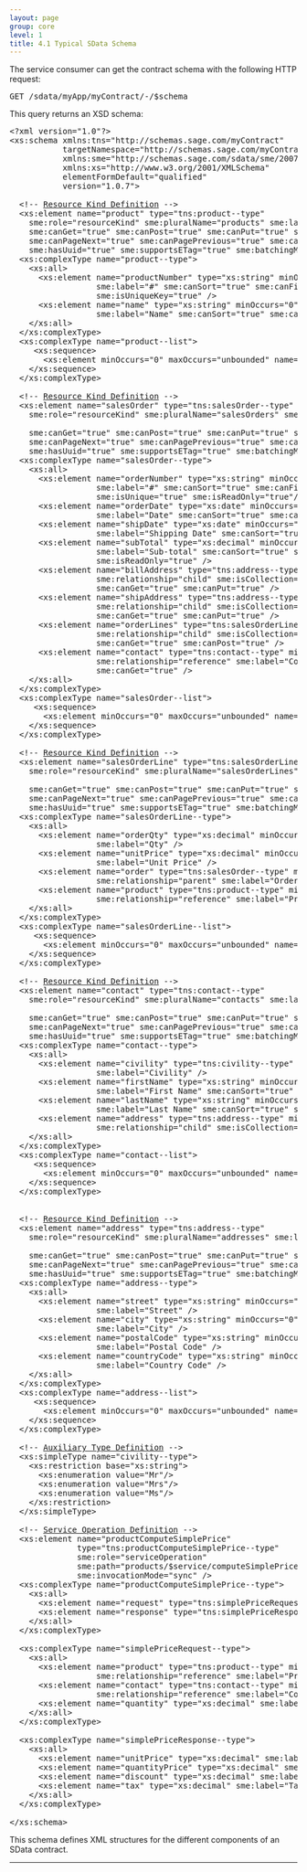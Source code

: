 ```yaml
---
layout: page
group: core
level: 1
title: 4.1 Typical SData Schema
---
```


The service consumer can get the contract schema with the following HTTP
request:

<pre>GET /sdata/myApp/myContract/-/$schema</pre>

This query returns an XSD schema:

<pre>&lt;?xml version="1.0"?&gt;
&lt;xs:schema xmlns:tns="http://schemas.sage.com/myContract" 
           targetNamespace="http://schemas.sage.com/myContract" 
           xmlns:sme="http://schemas.sage.com/sdata/sme/2007" 
           xmlns:xs="http://www.w3.org/2001/XMLSchema"
           elementFormDefault="qualified" 
           version="1.0.7"&gt;

  &lt;!-- <a href="../0402/" title="4.2 Resource Kind Definition">Resource Kind Definition</a> --&gt;
&nbsp; &lt;xs:element name="product" type="tns:product--type" 
    sme:role="resourceKind" sme:pluralName="products" sme:label="Product"
    sme:canGet="true" sme:canPost="true" sme:canPut="true" sme:canDelete="true"
    sme:canPageNext="true" sme:canPagePrevious="true" sme:canPageIndex="true" 
    sme:hasUuid="true" sme:supportsETag="true" sme:batchingMode="syncOrAsync" /&gt;
&nbsp; &lt;xs:complexType name="product--type"&gt;
&nbsp;&nbsp;&nbsp; &lt;xs:all&gt;
&nbsp;&nbsp;&nbsp;&nbsp;&nbsp; &lt;xs:element name="productNumber" type="xs:string" minOccurs="0"
                  sme:label="#" sme:canSort="true" sme:canFilter="true" sme:precedence="1" 
                  sme:isUniqueKey="true" /&gt;
&nbsp;&nbsp;&nbsp;&nbsp;&nbsp; &lt;xs:element name="name" type="xs:string" minOccurs="0" 
                  sme:label="Name" sme:canSort="true" sme:canFilter="true" sme:precedence="1"/&gt;
&nbsp;&nbsp;&nbsp; &lt;/xs:all&gt;
&nbsp; &lt;/xs:complexType&gt;
 &nbsp;&lt;xs:complexType name="product--list"&gt;
 &nbsp;&nbsp;&nbsp; &lt;xs:sequence&gt;
       &lt;xs:element&nbsp;minOccurs="0"&nbsp;maxOccurs="unbounded"&nbsp;name="product"&nbsp;type="tns:product--type" /&gt;
    &lt;/xs:sequence&gt;
&nbsp; &lt;/xs:complexType&gt;

  &lt;!-- <a href="../0402/" title="4.2 Resource Kind Definition">Resource Kind Definition</a> --&gt;
  &lt;xs:element name="salesOrder" type="tns:salesOrder--type" 
    sme:role="resourceKind" sme:pluralName="salesOrders" sme:label="Sales Order"

    sme:canGet="true" sme:canPost="true" sme:canPut="true" sme:canDelete="true"
    sme:canPageNext="true" sme:canPagePrevious="true" sme:canPageIndex="true" 
    sme:hasUuid="true" sme:supportsETag="true" sme:batchingMode="syncOrAsync" /&gt;
&nbsp; &lt;xs:complexType name="salesOrder--type"&gt;
&nbsp;&nbsp;&nbsp; &lt;xs:all&gt;
      &lt;xs:element name="orderNumber" type="xs:string" minOccurs="0"
                  sme:label="#" sme:canSort="true" sme:canFilter="true" sme:precedence="1" 
                  sme:isUnique="true" sme:isReadOnly="true"/&gt;
&nbsp;&nbsp;&nbsp;&nbsp;&nbsp; &lt;xs:element name="orderDate" type="xs:date" minOccurs="0"
                  sme:label="Date" sme:canSort="true" sme:canFilter="true" sme:precedence="2" /&gt;
&nbsp;&nbsp;&nbsp;&nbsp;&nbsp; &lt;xs:element name="shipDate" type="xs:date" minOccurs="0" nillable="true"
                  sme:label="Shipping Date" sme:canSort="true" sme:canFilter="true" sme:precedence="3" /&gt;
&nbsp;&nbsp;&nbsp;&nbsp;&nbsp; &lt;xs:element name="subTotal" type="xs:decimal" minOccurs="0"
                  sme:label="Sub-total" sme:canSort="true" sme:canFilter="true" sme:precedence="2" 
                  sme:isReadOnly="true" /&gt;
&nbsp;&nbsp;&nbsp;&nbsp;&nbsp; &lt;xs:element name="billAddress" type="tns:address--type" minOccurs="0"
                  sme:relationship="child" sme:isCollection="false" sme:label="Billing Address" 
                  sme:canGet="true" sme:canPut="true" /&gt;
&nbsp;&nbsp;&nbsp;&nbsp;&nbsp; &lt;xs:element name="shipAddress" type="tns:address--type" minOccurs="0"
                  sme:relationship="child" sme:isCollection="false" sme:label="Shipping Address" 
                  sme:canGet="true" sme:canPut="true" /&gt;
&nbsp;&nbsp;&nbsp;&nbsp;&nbsp; &lt;xs:element name="orderLines" type="tns:salesOrderLine--list" minOccurs="0"
                  sme:relationship="child" sme:isCollection="true" sme:label="Order Lines" 
&nbsp;&nbsp;&nbsp;&nbsp;&nbsp;&nbsp;&nbsp;&nbsp;&nbsp;&nbsp;&nbsp;&nbsp;&nbsp;&nbsp;&nbsp;&nbsp;&nbsp; sme:canGet="true" sme:canPost="true" /&gt;
&nbsp;&nbsp;&nbsp;&nbsp;&nbsp; &lt;xs:element name="contact" type="tns:contact--type" minOccurs="0"
                  sme:relationship="reference" sme:label="Contact" 
&nbsp;&nbsp;&nbsp;&nbsp;&nbsp;&nbsp;&nbsp;&nbsp;&nbsp;&nbsp;&nbsp;&nbsp;&nbsp;&nbsp;&nbsp;&nbsp;&nbsp; sme:canGet="true" /&gt;
&nbsp;&nbsp;&nbsp; &lt;/xs:all&gt;
&nbsp; &lt;/xs:complexType&gt;
 &nbsp;&lt;xs:complexType name="salesOrder--list"&gt;
 &nbsp;&nbsp;&nbsp; &lt;xs:sequence&gt;
       &lt;xs:element&nbsp;minOccurs="0"&nbsp;maxOccurs="unbounded"&nbsp;name="salesOrder"&nbsp;type="tns:salesOrder--type" /&gt;
    &lt;/xs:sequence&gt;
&nbsp; &lt;/xs:complexType&gt;

  &lt;!-- <a href="../0402/" title="4.2 Resource Kind Definition">Resource Kind Definition</a> --&gt;
  &lt;xs:element name="salesOrderLine" type="tns:salesOrderLine--type" 
    sme:role="resourceKind" sme:pluralName="salesOrderLines" sme:label="Sales Order Line"

    sme:canGet="true" sme:canPost="true" sme:canPut="true" sme:canDelete="true"
    sme:canPageNext="true" sme:canPagePrevious="true" sme:canPageIndex="true" 
    sme:hasUuid="true" sme:supportsETag="true" sme:batchingMode="syncOrAsync" /&gt;
&nbsp; &lt;xs:complexType name="salesOrderLine--type"&gt;
&nbsp;&nbsp;&nbsp; &lt;xs:all&gt;
&nbsp;&nbsp;&nbsp;&nbsp;&nbsp; &lt;xs:element name="orderQty" type="xs:decimal" minOccurs="0"
                  sme:label="Qty" /&gt;
      &lt;xs:element name="unitPrice" type="xs:decimal" minOccurs="0"
                  sme:label="Unit Price" /&gt;
&nbsp;&nbsp;&nbsp;&nbsp;&nbsp; &lt;xs:element name="order" type="tns:salesOrder--type" minOccurs="0"
                  sme:relationship="parent" sme:label="Order" /&gt;
&nbsp;&nbsp;&nbsp;&nbsp;&nbsp; &lt;xs:element name="product" type="tns:product--type" minOccurs="0"
                  sme:relationship="reference" sme:label="Product" /&gt;
&nbsp;&nbsp;&nbsp; &lt;/xs:all&gt;
&nbsp; &lt;/xs:complexType&gt;
 &nbsp;&lt;xs:complexType name="salesOrderLine--list"&gt;
 &nbsp;&nbsp;&nbsp; &lt;xs:sequence&gt;
       &lt;xs:element&nbsp;minOccurs="0"&nbsp;maxOccurs="unbounded"&nbsp;name="salesOrderLine"&nbsp;type="tns:salesOrderLine--type" /&gt;
    &lt;/xs:sequence&gt;
&nbsp; &lt;/xs:complexType&gt;

  &lt;!-- <a href="../0402/" title="4.2 Resource Kind Definition">Resource Kind Definition</a> --&gt;
  &lt;xs:element name="contact" type="tns:contact--type"
    sme:role="resourceKind" sme:pluralName="contacts" sme:label="Contact"

    sme:canGet="true" sme:canPost="true" sme:canPut="true" sme:canDelete="true"
    sme:canPageNext="true" sme:canPagePrevious="true" sme:canPageIndex="true" 
    sme:hasUuid="true" sme:supportsETag="true" sme:batchingMode="syncOrAsync" /&gt;
&nbsp; &lt;xs:complexType name="contact--type"&gt;
&nbsp;&nbsp;&nbsp; &lt;xs:all&gt;
&nbsp;&nbsp;&nbsp;&nbsp;&nbsp; &lt;xs:element name="civility" type="tns:civility--type" minOccurs="0"
                  sme:label="Civility" /&gt;
&nbsp;&nbsp;&nbsp;&nbsp;&nbsp; &lt;xs:element name="firstName" type="xs:string" minOccurs="0"
                  sme:label="First Name" sme:canSort="true" sme:canFilter="true" sme:precedence="1" /&gt; 
&nbsp;&nbsp;&nbsp;&nbsp;&nbsp; &lt;xs:element name="lastName" type="xs:string" minOccurs="0"
                  sme:label="Last Name" sme:canSort="true" sme:canFilter="true" sme:precedence="1" /&gt; 
&nbsp;&nbsp;&nbsp;&nbsp;&nbsp; &lt;xs:element name="address" type="tns:address--type" minOccurs="0"
                  sme:relationship="child" sme:isCollection="false" sme:label="Address" /&gt; 
&nbsp;&nbsp;&nbsp; &lt;/xs:all&gt;
&nbsp; &lt;/xs:complexType&gt;
 &nbsp;&lt;xs:complexType name="contact--list"&gt;
 &nbsp;&nbsp;&nbsp; &lt;xs:sequence&gt;
       &lt;xs:element&nbsp;minOccurs="0"&nbsp;maxOccurs="unbounded"&nbsp;name="contact"&nbsp;type="tns:contact--type" /&gt;
    &lt;/xs:sequence&gt;
&nbsp; &lt;/xs:complexType&gt;

&nbsp; 
  &lt;!-- <a href="../0402/" title="4.2 Resource Kind Definition">Resource Kind Definition</a> --&gt;
  &lt;xs:element name="address" type="tns:address--type"
    sme:role="resourceKind" sme:pluralName="addresses" sme:label="Address"

    sme:canGet="true" sme:canPost="true" sme:canPut="true" sme:canDelete="true"
    sme:canPageNext="true" sme:canPagePrevious="true" sme:canPageIndex="true" 
    sme:hasUuid="true" sme:supportsETag="true" sme:batchingMode="syncOrAsync" /&gt;
  &lt;xs:complexType name="address--type"&gt;
&nbsp;&nbsp;&nbsp; &lt;xs:all&gt;
&nbsp;&nbsp;&nbsp;&nbsp;&nbsp; &lt;xs:element name="street" type="xs:string" minOccurs="0"
                  sme:label="Street" /&gt; 
&nbsp;&nbsp;&nbsp;&nbsp;&nbsp; &lt;xs:element name="city" type="xs:string" minOccurs="0"
                  sme:label="City" /&gt;
&nbsp;&nbsp;&nbsp;&nbsp;&nbsp; &lt;xs:element name="postalCode" type="xs:string" minOccurs="0"
                  sme:label="Postal Code" /&gt;
&nbsp;&nbsp;&nbsp;&nbsp;&nbsp; &lt;xs:element name="countryCode" type="xs:string" minOccurs="0"
                  sme:label="Country Code" /&gt;
&nbsp;&nbsp;&nbsp; &lt;/xs:all&gt;
&nbsp; &lt;/xs:complexType&gt;
 &nbsp;&lt;xs:complexType name="address--list"&gt;
 &nbsp;&nbsp;&nbsp; &lt;xs:sequence&gt;
       &lt;xs:element&nbsp;minOccurs="0"&nbsp;maxOccurs="unbounded"&nbsp;name="address"&nbsp;type="tns:address--type" /&gt;
    &lt;/xs:sequence&gt;
&nbsp; &lt;/xs:complexType&gt;

  &lt;!-- <a href="../0406/" title="4.6 Auxiliary Type Definitions">Auxiliary Type Definition</a> --&gt;
  &lt;xs:simpleType name="civility--type"&gt;
&nbsp;&nbsp;&nbsp; &lt;xs:restriction base="xs:string"&gt;
&nbsp;&nbsp;&nbsp;&nbsp;&nbsp; &lt;xs:enumeration value="Mr"/&gt;
&nbsp;&nbsp;&nbsp;&nbsp;&nbsp; &lt;xs:enumeration value="Mrs"/&gt;
&nbsp;&nbsp;&nbsp;&nbsp;&nbsp; &lt;xs:enumeration value="Ms"/&gt;
&nbsp;&nbsp;&nbsp; &lt;/xs:restriction&gt;
&nbsp; &lt;/xs:simpleType&gt;

  &lt;!-- <a href="../0405/" title="4.5 Service Operation and Named Query Definitions">Service Operation Definition</a> --&gt;
&nbsp; &lt;xs:element name="productComputeSimplePrice" 
&nbsp;&nbsp;&nbsp;&nbsp;&nbsp;&nbsp;&nbsp;&nbsp;&nbsp;&nbsp;&nbsp;&nbsp;&nbsp; type="tns:productComputeSimplePrice--type"
              sme:role="serviceOperation"
              sme:path="products/$service/computeSimplePrice"
&nbsp;&nbsp;&nbsp;&nbsp;&nbsp;&nbsp;&nbsp;&nbsp;&nbsp;&nbsp;&nbsp;&nbsp;&nbsp; sme:invocationMode="sync" /&gt;
&nbsp; &lt;xs:complexType name="productComputeSimplePrice--type"&gt;
&nbsp;&nbsp;&nbsp; &lt;xs:all&gt;
&nbsp;&nbsp;&nbsp;&nbsp;&nbsp; &lt;xs:element name="request" type="tns:simplePriceRequest--type" minOccurs="0" /&gt;
&nbsp;&nbsp;&nbsp;&nbsp;&nbsp; &lt;xs:element name="response" type="tns:simplePriceResponse--type" minOccurs="0" /&gt;
&nbsp;&nbsp;&nbsp; &lt;/xs:all&gt;
&nbsp; &lt;/xs:complexType&gt;
&nbsp;
&nbsp; &lt;xs:complexType name="simplePriceRequest--type"&gt;
&nbsp;&nbsp;&nbsp; &lt;xs:all&gt;
&nbsp;&nbsp;&nbsp;&nbsp;&nbsp; &lt;xs:element name="product" type="tns:product--type" minOccurs="0"
                  sme:relationship="reference" sme:label="Product" /&gt;
&nbsp;&nbsp;&nbsp;&nbsp;&nbsp; &lt;xs:element name="contact" type="tns:contact--type" minOccurs="0"
                  sme:relationship="reference" sme:label="Contact" /&gt;
&nbsp;&nbsp;&nbsp;&nbsp;&nbsp; &lt;xs:element name="quantity" type="xs:decimal" sme:label="Quantity" /&gt;
&nbsp;&nbsp;&nbsp; &lt;/xs:all&gt;
&nbsp; &lt;/xs:complexType&gt;
&nbsp;
&nbsp; &lt;xs:complexType name="simplePriceResponse--type"&gt;
&nbsp;&nbsp;&nbsp; &lt;xs:all&gt;
&nbsp;&nbsp;&nbsp;&nbsp;&nbsp; &lt;xs:element name="unitPrice" type="xs:decimal" sme:label="Unit Price" /&gt;
&nbsp;&nbsp;&nbsp;&nbsp;&nbsp; &lt;xs:element name="quantityPrice" type="xs:decimal" sme:label="Quantity Price" /&gt;
&nbsp;&nbsp;&nbsp;&nbsp;&nbsp; &lt;xs:element name="discount" type="xs:decimal" sme:label="Discount" /&gt;
&nbsp;&nbsp;&nbsp;&nbsp;&nbsp; &lt;xs:element name="tax" type="xs:decimal" sme:label="Tax" /&gt;
&nbsp;&nbsp;&nbsp; &lt;/xs:all&gt;
&nbsp; &lt;/xs:complexType&gt;

&lt;/xs:schema&gt;</pre>

This&nbsp;schema defines XML structures for the different components of an SData
contract.

* * *